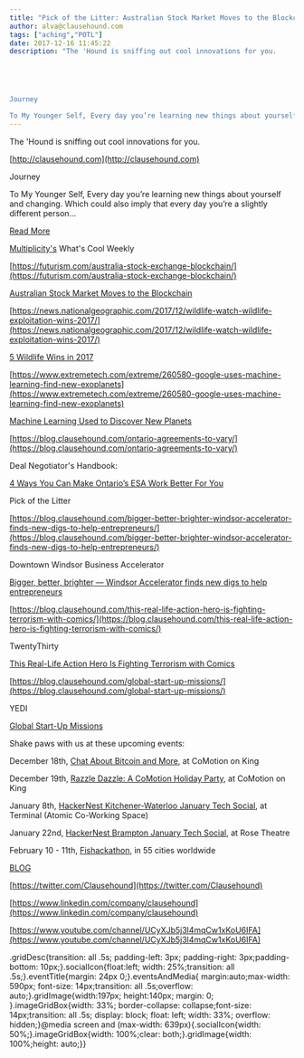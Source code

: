 ```yaml
---
title: "Pick of the Litter: Australian Stock Market Moves to the Blockchain"
author: alva@clausehound.com
tags: ["aching","POTL"]
date: 2017-12-16 11:45:22
description: "The 'Hound is sniffing out cool innovations for you.





Journey

To My Younger Self, Every day you’re learning new things about yourself and changing. Which could also imply that every day you’re a..."
---
```


The 'Hound is sniffing out cool innovations for you.

[http://clausehound.com](http://clausehound.com)

Journey

To My Younger Self, Every day you’re learning new things about yourself and changing. Which could also imply that every day you’re a slightly different person...

[Read More](https://blog.clausehound.com/to-my-younger-self/)

[Multiplicity's](http://multiplicity.media) What's Cool Weekly

[https://futurism.com/australia-stock-exchange-blockchain/](https://futurism.com/australia-stock-exchange-blockchain/)

[Australian Stock Market Moves to the Blockchain](https://futurism.com/australia-stock-exchange-blockchain/)

[https://news.nationalgeographic.com/2017/12/wildlife-watch-wildlife-exploitation-wins-2017/](https://news.nationalgeographic.com/2017/12/wildlife-watch-wildlife-exploitation-wins-2017/)

[5 Wildlife Wins in 2017](https://news.nationalgeographic.com/2017/12/wildlife-watch-wildlife-exploitation-wins-2017/)

[https://www.extremetech.com/extreme/260580-google-uses-machine-learning-find-new-exoplanets](https://www.extremetech.com/extreme/260580-google-uses-machine-learning-find-new-exoplanets)

[Machine Learning Used to Discover New Planets ](https://www.extremetech.com/extreme/260580-google-uses-machine-learning-find-new-exoplanets)

[https://blog.clausehound.com/ontario-agreements-to-vary/](https://blog.clausehound.com/ontario-agreements-to-vary/)

Deal Negotiator's Handbook: 

[ 4 Ways You Can Make Ontario’s ESA Work Better For You ](https://blog.clausehound.com/ontario-agreements-to-vary/)

Pick of the Litter

[https://blog.clausehound.com/bigger-better-brighter-windsor-accelerator-finds-new-digs-to-help-entrepreneurs/](https://blog.clausehound.com/bigger-better-brighter-windsor-accelerator-finds-new-digs-to-help-entrepreneurs/)

 Downtown Windsor Business Accelerator 

[ Bigger, better, brighter — Windsor Accelerator finds new digs to help entrepreneurs](https://blog.clausehound.com/bigger-better-brighter-windsor-accelerator-finds-new-digs-to-help-entrepreneurs/)

[https://blog.clausehound.com/this-real-life-action-hero-is-fighting-terrorism-with-comics/](https://blog.clausehound.com/this-real-life-action-hero-is-fighting-terrorism-with-comics/)

 TwentyThirty 

[ This Real-Life Action Hero Is Fighting Terrorism with Comics](https://blog.clausehound.com/this-real-life-action-hero-is-fighting-terrorism-with-comics/)

[https://blog.clausehound.com/global-start-up-missions/](https://blog.clausehound.com/global-start-up-missions/)

 YEDI 

[Global Start-Up Missions](https://blog.clausehound.com/global-start-up-missions/)

Shake paws with us at these upcoming events: 

December 18th, [Chat About Bitcoin and More](https://blog.clausehound.com/chat-about-bitcoin-and-more/), at CoMotion on King

December 19th, [Razzle Dazzle: A CoMotion Holiday Party](https://blog.clausehound.com/razzle-dazzle-a-comotion-holiday-party/), at CoMotion on King

January 8th, [HackerNest Kitchener-Waterloo January Tech Social](https://blog.clausehound.com/hackernest-kitchener-waterloo-january-tech-social/), at Terminal (Atomic Co-Working Space)

January 22nd, [HackerNest Brampton January Tech Social](https://blog.clausehound.com/hackernest-brampton-january-tech-social/), at Rose Theatre

February 10 - 11th, [Fishackathon](https://blog.clausehound.com/fishackathon/), in 55 cities worldwide

[BLOG](http://blog.clausehound.com)

[https://twitter.com/Clausehound](https://twitter.com/Clausehound)

[https://www.linkedin.com/company/clausehound](https://www.linkedin.com/company/clausehound)

[https://www.youtube.com/channel/UCyXJb5j3l4mqCw1xKoU6IFA](https://www.youtube.com/channel/UCyXJb5j3l4mqCw1xKoU6IFA)

.gridDesc{transition: all .5s; padding-left: 3px; padding-right: 3px;padding-bottom: 10px;}.socialIcon{float:left; width: 25%;transition: all .5s;}.eventTitle{margin: 24px 0;}.eventsAndMedia{ margin:auto;max-width: 590px; font-size: 14px;transition: all .5s;overflow: auto;}.gridImage{width:197px; height:140px; margin: 0; }.imageGridBox{width: 33%; border-collapse: collapse;font-size: 14px;transition: all .5s; display: block; float: left; width: 33%; overflow: hidden;}@media screen and (max-width: 639px){.socialIcon{width: 50%;}.imageGridBox{width: 100%;clear: both;}.gridImage{width: 100%;height: auto;}}